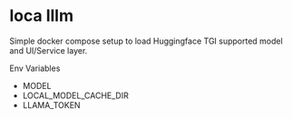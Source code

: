 # loca lllm
Simple docker compose setup to load Huggingface TGI supported model and UI/Service layer.

Env Variables
- MODEL
- LOCAL_MODEL_CACHE_DIR
- LLAMA_TOKEN

